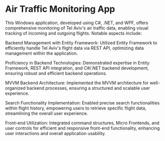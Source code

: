# Air Traffic Monitoring App

This Windows application, developed using C#, .NET, and WPF, offers comprehensive monitoring of Tel Aviv's air traffic data, enabling visual tracking of incoming and outgoing flights. Notable aspects include:

Backend Management with Entity Framework: Utilized Entity Framework to efficiently handle Tel Aviv's flight data via REST API, optimizing data management within the application.

Proficiency in Backend Technologies: Demonstrated expertise in Entity Framework, REST API integration, and C#/.NET backend development, ensuring robust and efficient backend operations.

MVVM Backend Architecture: Implemented the MVVM architecture for well-organized backend processes, ensuring a structured and scalable user experience.

Search Functionality Implementation: Enabled precise search functionalities within flight history, empowering users to retrieve specific flight data, streamlining the overall user experience.

Front-end Utilization: Integrated command structures, Micro Frontends, and user controls for efficient and responsive front-end functionality, enhancing user interactions and overall application usability.

